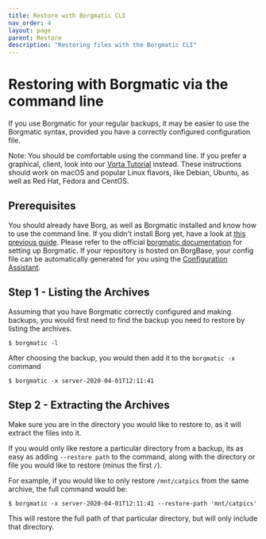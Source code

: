 ```yaml
---
title: Restore with Borgmatic CLI
nav_order: 4
layout: page
parent: Restore
description: "Restoring files with the Borgmatic CLI"
---
```


# Restoring with Borgmatic via the command line

If you use Borgmatic for your regular backups, it may be easier to use the Borgmatic syntax, provided you have a correctly configured configuration file.

Note: You should be comfortable using the command line. If you prefer a graphical, client, look into our [Vorta Tutorial](/macos/how-to-backup-your-mac-using-the-vorta-backup-gui/) instead. These instructions should work on macOS and popular Linux flavors, like Debian, Ubuntu, as well as Red Hat, Fedora and CentOS.

## Prerequisites
You should already have Borg, as well as Borgmatic installed and know how to use the command line. If you didn't install Borg yet, have a look at [this previous guide](https://docs.borgbase.com/linux/setup-borg-command-line/).  Please refer to the official [borgmatic documentation](https://torsion.org/borgmatic/docs/how-to/set-up-backups/) for setting up Borgmatic.  If your repository is hosted on BorgBase, your config file can be automatically generated for you using the [Configuration Assistant](https://www.borgbase.com/setup).

## Step 1 - Listing the Archives

Assuming that you have Borgmatic correctly configured and making backups, you would first need to find the backup you need to restore by listing the archives.
```
$ borgmatic -l
```

After choosing the backup, you would then add it to the `borgmatic -x` command
```
$ borgmatic -x server-2020-04-01T12:11:41
```

## Step 2 - Extracting the Archives

Make sure you are in the directory you would like to restore to, as it will extract the files into it.

If you would only like restore a particular directory from a backup, its as easy as adding `--restore path` to the command, along with the directory or file you would like to restore (minus the first `/`).

For example, if you would like to only restore `/mnt/catpics` from the same archive, the full command would be:
```
$ borgmatic -x server-2020-04-01T12:11:41 --restore-path 'mnt/catpics'
```

This will restore the full path of that particular directory, but will only include that directory.
